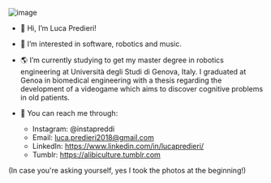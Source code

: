 ![image](https://github.com/LucaPreddi/LucaPreddi/blob/main/Senza%20titolo-2.png)

- :milky_way: Hi, I’m Luca Predieri!
- :blue_heart: I’m interested in software, robotics and music.
- :earth_americas: I’m currently studying to get my master degree in robotics engineering at Università degli Studi di Genova, Italy. I graduated at Genoa in biomedical engineering with a thesis regarding the development of a videogame which aims to discover cognitive problems in old patients.

- :satellite: You can reach me through:
  - Instagram: @instapreddi
  - Email: luca.predieri2018@gmail.com
  - LinkedIn: https://www.linkedin.com/in/lucapredieri/
  - Tumblr: https://alibiculture.tumblr.com
  
(In case you're asking yourself, yes I took the photos at the beginning!)


<!---
LucaPredieri/LucaPredieri is a ✨ special ✨ repository because its `README.md` (this file) appears on your GitHub profile.
You can click the Preview link to take a look at your changes.
--->

